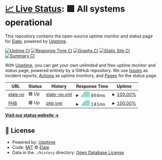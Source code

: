 # [📈 Live Status](https://elateas.github.io/upptime-website): <!--live status--> **🟩 All systems operational**

This repository contains the open-source uptime monitor and status page for [Elate](https://www.elate.no), powered by [Upptime](https://github.com/upptime/upptime).

[![Uptime CI](https://github.com/elateas/upptime-website/workflows/Uptime%20CI/badge.svg)](https://github.com/elateas/upptime-website/actions?query=workflow%3A%22Uptime+CI%22)
[![Response Time CI](https://github.com/elateas/upptime-website/workflows/Response%20Time%20CI/badge.svg)](https://github.com/elateas/upptime-website/actions?query=workflow%3A%22Response+Time+CI%22)
[![Graphs CI](https://github.com/elateas/upptime-website/workflows/Graphs%20CI/badge.svg)](https://github.com/elateas/upptime-website/actions?query=workflow%3A%22Graphs+CI%22)
[![Static Site CI](https://github.com/elateas/upptime-website/workflows/Static%20Site%20CI/badge.svg)](https://github.com/elateas/upptime-website/actions?query=workflow%3A%22Static+Site+CI%22)
[![Summary CI](https://github.com/elateas/upptime-website/workflows/Summary%20CI/badge.svg)](https://github.com/elateas/upptime-website/actions?query=workflow%3A%22Summary+CI%22)

With [Upptime](https://upptime.js.org), you can get your own unlimited and free uptime monitor and status page, powered entirely by a GitHub repository. We use [Issues](https://github.com/elateas/upptime-website/issues) as incident reports, [Actions](https://github.com/elateas/upptime-website/actions) as uptime monitors, and [Pages](https://elateas.github.io/upptime-website) for the status page.

<!--start: status pages-->
<!-- This summary is generated by Upptime (https://github.com/upptime/upptime) -->
<!-- Do not edit this manually, your changes will be overwritten -->
<!-- prettier-ignore -->
| URL | Status | History | Response Time | Uptime |
| --- | ------ | ------- | ------------- | ------ |
| <img alt="" src="https://favicons.githubusercontent.com/elate.no" height="13"> [elate.no](https://elate.no) | 🟩 Up | [elate-no.yml](https://github.com/elateas/upptime-website/commits/HEAD/history/elate-no.yml) | <details><summary><img alt="Response time graph" src="./graphs/elate-no/response-time-week.png" height="20"> 664ms</summary><br><a href="https://elateas.github.io/upptime-website/history/elate-no"><img alt="Response time 759" src="https://img.shields.io/endpoint?url=https%3A%2F%2Fraw.githubusercontent.com%2Felateas%2Fupptime-website%2FHEAD%2Fapi%2Felate-no%2Fresponse-time.json"></a><br><a href="https://elateas.github.io/upptime-website/history/elate-no"><img alt="24-hour response time 795" src="https://img.shields.io/endpoint?url=https%3A%2F%2Fraw.githubusercontent.com%2Felateas%2Fupptime-website%2FHEAD%2Fapi%2Felate-no%2Fresponse-time-day.json"></a><br><a href="https://elateas.github.io/upptime-website/history/elate-no"><img alt="7-day response time 664" src="https://img.shields.io/endpoint?url=https%3A%2F%2Fraw.githubusercontent.com%2Felateas%2Fupptime-website%2FHEAD%2Fapi%2Felate-no%2Fresponse-time-week.json"></a><br><a href="https://elateas.github.io/upptime-website/history/elate-no"><img alt="30-day response time 668" src="https://img.shields.io/endpoint?url=https%3A%2F%2Fraw.githubusercontent.com%2Felateas%2Fupptime-website%2FHEAD%2Fapi%2Felate-no%2Fresponse-time-month.json"></a><br><a href="https://elateas.github.io/upptime-website/history/elate-no"><img alt="1-year response time 759" src="https://img.shields.io/endpoint?url=https%3A%2F%2Fraw.githubusercontent.com%2Felateas%2Fupptime-website%2FHEAD%2Fapi%2Felate-no%2Fresponse-time-year.json"></a></details> | <details><summary><a href="https://elateas.github.io/upptime-website/history/elate-no">100.00%</a></summary><a href="https://elateas.github.io/upptime-website/history/elate-no"><img alt="All-time uptime 100.00%" src="https://img.shields.io/endpoint?url=https%3A%2F%2Fraw.githubusercontent.com%2Felateas%2Fupptime-website%2FHEAD%2Fapi%2Felate-no%2Fuptime.json"></a><br><a href="https://elateas.github.io/upptime-website/history/elate-no"><img alt="24-hour uptime 100.00%" src="https://img.shields.io/endpoint?url=https%3A%2F%2Fraw.githubusercontent.com%2Felateas%2Fupptime-website%2FHEAD%2Fapi%2Felate-no%2Fuptime-day.json"></a><br><a href="https://elateas.github.io/upptime-website/history/elate-no"><img alt="7-day uptime 100.00%" src="https://img.shields.io/endpoint?url=https%3A%2F%2Fraw.githubusercontent.com%2Felateas%2Fupptime-website%2FHEAD%2Fapi%2Felate-no%2Fuptime-week.json"></a><br><a href="https://elateas.github.io/upptime-website/history/elate-no"><img alt="30-day uptime 100.00%" src="https://img.shields.io/endpoint?url=https%3A%2F%2Fraw.githubusercontent.com%2Felateas%2Fupptime-website%2FHEAD%2Fapi%2Felate-no%2Fuptime-month.json"></a><br><a href="https://elateas.github.io/upptime-website/history/elate-no"><img alt="1-year uptime 100.00%" src="https://img.shields.io/endpoint?url=https%3A%2F%2Fraw.githubusercontent.com%2Felateas%2Fupptime-website%2FHEAD%2Fapi%2Felate-no%2Fuptime-year.json"></a></details>
| <img alt="" src="https://favicons.githubusercontent.com/phb.elate.no" height="13"> [PHB](https://phb.elate.no) | 🟩 Up | [phb.yml](https://github.com/elateas/upptime-website/commits/HEAD/history/phb.yml) | <details><summary><img alt="Response time graph" src="./graphs/phb/response-time-week.png" height="20"> 141ms</summary><br><a href="https://elateas.github.io/upptime-website/history/phb"><img alt="Response time 171" src="https://img.shields.io/endpoint?url=https%3A%2F%2Fraw.githubusercontent.com%2Felateas%2Fupptime-website%2FHEAD%2Fapi%2Fphb%2Fresponse-time.json"></a><br><a href="https://elateas.github.io/upptime-website/history/phb"><img alt="24-hour response time 183" src="https://img.shields.io/endpoint?url=https%3A%2F%2Fraw.githubusercontent.com%2Felateas%2Fupptime-website%2FHEAD%2Fapi%2Fphb%2Fresponse-time-day.json"></a><br><a href="https://elateas.github.io/upptime-website/history/phb"><img alt="7-day response time 141" src="https://img.shields.io/endpoint?url=https%3A%2F%2Fraw.githubusercontent.com%2Felateas%2Fupptime-website%2FHEAD%2Fapi%2Fphb%2Fresponse-time-week.json"></a><br><a href="https://elateas.github.io/upptime-website/history/phb"><img alt="30-day response time 162" src="https://img.shields.io/endpoint?url=https%3A%2F%2Fraw.githubusercontent.com%2Felateas%2Fupptime-website%2FHEAD%2Fapi%2Fphb%2Fresponse-time-month.json"></a><br><a href="https://elateas.github.io/upptime-website/history/phb"><img alt="1-year response time 171" src="https://img.shields.io/endpoint?url=https%3A%2F%2Fraw.githubusercontent.com%2Felateas%2Fupptime-website%2FHEAD%2Fapi%2Fphb%2Fresponse-time-year.json"></a></details> | <details><summary><a href="https://elateas.github.io/upptime-website/history/phb">100.00%</a></summary><a href="https://elateas.github.io/upptime-website/history/phb"><img alt="All-time uptime 99.99%" src="https://img.shields.io/endpoint?url=https%3A%2F%2Fraw.githubusercontent.com%2Felateas%2Fupptime-website%2FHEAD%2Fapi%2Fphb%2Fuptime.json"></a><br><a href="https://elateas.github.io/upptime-website/history/phb"><img alt="24-hour uptime 100.00%" src="https://img.shields.io/endpoint?url=https%3A%2F%2Fraw.githubusercontent.com%2Felateas%2Fupptime-website%2FHEAD%2Fapi%2Fphb%2Fuptime-day.json"></a><br><a href="https://elateas.github.io/upptime-website/history/phb"><img alt="7-day uptime 100.00%" src="https://img.shields.io/endpoint?url=https%3A%2F%2Fraw.githubusercontent.com%2Felateas%2Fupptime-website%2FHEAD%2Fapi%2Fphb%2Fuptime-week.json"></a><br><a href="https://elateas.github.io/upptime-website/history/phb"><img alt="30-day uptime 100.00%" src="https://img.shields.io/endpoint?url=https%3A%2F%2Fraw.githubusercontent.com%2Felateas%2Fupptime-website%2FHEAD%2Fapi%2Fphb%2Fuptime-month.json"></a><br><a href="https://elateas.github.io/upptime-website/history/phb"><img alt="1-year uptime 99.99%" src="https://img.shields.io/endpoint?url=https%3A%2F%2Fraw.githubusercontent.com%2Felateas%2Fupptime-website%2FHEAD%2Fapi%2Fphb%2Fuptime-year.json"></a></details>

<!--end: status pages-->

[**Visit our status website →**](https://elateas.github.io/upptime-website)

## 📄 License

- Powered by: [Upptime](https://github.com/upptime/upptime)
- Code: [MIT](./LICENSE) © [Elate](https://www.elate.no)
- Data in the `./history` directory: [Open Database License](https://opendatacommons.org/licenses/odbl/1-0/)
